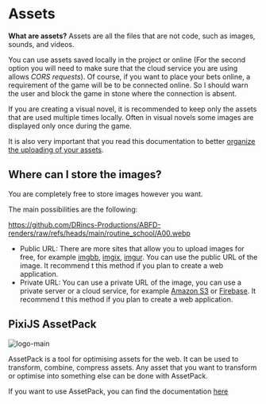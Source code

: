# Assets

**What are assets?** Assets are all the files that are not code, such as images, sounds, and videos.

You can use assets saved locally in the project or online (For the second option you will need to make sure that the cloud service you are using allows *CORS requests*). Of course, if you want to place your bets online, a requirement of the game will be to be connected online. So I should warn the user and block the game in stone where the connection is absent.

If you are creating a visual novel, it is recommended to keep only the assets that are used multiple times locally. Often in visual novels some images are displayed only once during the game.

It is also very important that you read this documentation to better [organize the uploading of your assets](/start/assets-management.md).

## Where can I store the images?

You are completely free to store images however you want.

The main possibilities are the following:

<https://github.com/DRincs-Productions/ABFD-renders/raw/refs/heads/main/routine_school/A00.webp>

* Public URL: There are more sites that allow you to upload images for free, for example [imgbb](https://imgbb.com/), [imgix](https://www.imgix.com/), [imgur](https://imgur.com/). You can use the public URL of the image. It recommend t this method if you plan to create a web application.
* Private URL: You can use a private URL of the image, you can use a private server or a cloud service, for example [Amazon S3](https://aws.amazon.com/s3/) or [Firebase](https://firebase.google.com/). It recommend t this method if you plan to create a web application.

## PixiJS AssetPack

![logo-main](https://github.com/user-attachments/assets/8e5a1437-e446-4b2d-9b9d-ff0898472086)

AssetPack is a tool for optimising assets for the web. It can be used to transform, combine, compress assets. Any asset that you want to transform or optimise into something else can be done with AssetPack.

If you want to use AssetPack, you can find the documentation [here](https://pixijs.io/assetpack)

